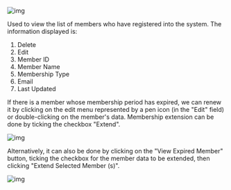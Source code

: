 ![img](https://lh4.googleusercontent.com/2zTKMAuT54knSzZlrhrz68rSWNJairGnYcZZRC-z0RYcKKK0jlmqDDFHpPUV8zAzZQ2Amc2MzstzjwNN1V0IdLZHU_azFQE4QRBqiiv0JNT8SwXFiOqmDvG-B6OQLXjxOYDK-aei)

Used to view the list of members who have registered into the system. The information displayed is:

1. Delete
2. Edit
3. Member ID
4. Member Name
5. Membership Type
6. Email
7. Last Updated

If there is a member whose membership period has expired, we can renew it by clicking on the edit menu represented by a pen icon (in the "Edit" field) or double-clicking on the member's data. Membership extension can be done by ticking the checkbox "Extend".

![img](https://lh4.googleusercontent.com/Medtz-NW8oYqBsAHlUa2cMjFkkKkRh4dosSG_D_vbyTRS-h2OAYfRwZKAMH0AvcTFi_R45aJ8ZMumRywSHBGqY48-ePztGRrxuAWI-Fw_i3y2JrrWi2m1pIzsngcFiXGxRK9c2vx)

Alternatively, it can also be done by clicking on the "View Expired Member" button, ticking the checkbox for the member data to be extended, then clicking "Extend Selected Member (s)".

![img](https://lh5.googleusercontent.com/xyqLD14M1LaBrIVU_1m_K44AoiYVopjvaW19joubpi0gb61vUG9M1fGXGzIqpck7m3clv25JzES4bjl0b962E-zshZDqJgmUj4cKUwnWy62pIBNMXqaLCsfpKAAQcJKvDuaRmoLB)

